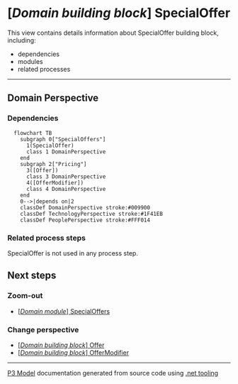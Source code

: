 ﻿
# [*Domain building block*] SpecialOffer

This view contains details information about SpecialOffer building block, including:
- dependencies
- modules
- related processes  

---



## Domain Perspective


### Dependencies

```mermaid
  flowchart TB
    subgraph 0["SpecialOffers"]
      1(SpecialOffer)
      class 1 DomainPerspective
    end
    subgraph 2["Pricing"]
      3([Offer])
      class 3 DomainPerspective
      4([OfferModifier])
      class 4 DomainPerspective
    end
    0-->|depends on|2
    classDef DomainPerspective stroke:#009900
    classDef TechnologyPerspective stroke:#1F41EB
    classDef PeoplePerspective stroke:#FFF014
```

### Related process steps

SpecialOffer is not used in any process step.  

## Next steps


### Zoom-out

- [[*Domain module*] SpecialOffers](../../../../Modules/Sales/Pricing/SpecialOffers/SpecialOffers.md)

### Change perspective

- [[*Domain building block*] Offer](../Offer.md)
- [[*Domain building block*] OfferModifier](../OfferModifier.md)

---

[P3 Model](https://github.com/P3-model/P3-model) documentation generated from source code using [.net tooling](https://github.com/P3-model/P3-model-dotnet)